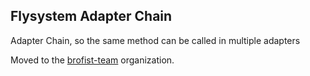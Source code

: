 Flysystem Adapter Chain
-----------------

Adapter Chain, so the same method can be called in multiple adapters

Moved to the [brofist-team](https://github.com/brofist-team/flysystem-adapter-chain) organization.
